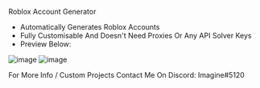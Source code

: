 Roblox Account Generator
- Automatically Generates Roblox Accounts
- Fully Customisable And Doesn't Need Proxies Or Any API Solver Keys
- Preview Below:

![image](https://user-images.githubusercontent.com/74649094/200195116-cb619bc1-690a-412a-a8bc-a553fe5519ee.png)
![image](https://user-images.githubusercontent.com/74649094/200195118-32f46dec-7a36-4ead-aa3e-8fa29774e10c.png)

For More Info / Custom Projects Contact Me On Discord: Imagine#5120
